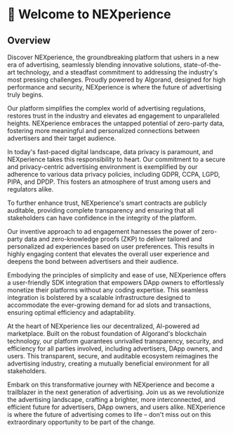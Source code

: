 # 👋 Welcome to NEXperience

## Overview

Discover NEXperience, the groundbreaking platform that ushers in a new era of advertising, seamlessly blending innovative solutions, state-of-the-art technology, and a steadfast commitment to addressing the industry's most pressing challenges. Proudly powered by Algorand, designed for high performance and security, NEXperience is where the future of advertising truly begins.

Our platform simplifies the complex world of advertising regulations, restores trust in the industry and elevates ad engagement to unparalleled heights. NEXperience embraces the untapped potential of zero-party data, fostering more meaningful and personalized connections between advertisers and their target audience.

In today's fast-paced digital landscape, data privacy is paramount, and NEXperience takes this responsibility to heart. Our commitment to a secure and privacy-centric advertising environment is exemplified by our adherence to various data privacy policies, including GDPR, CCPA, LGPD, PIPA, and DPDP. This fosters an atmosphere of trust among users and regulators alike.

To further enhance trust, NEXperience's smart contracts are publicly auditable, providing complete transparency and ensuring that all stakeholders can have confidence in the integrity of the platform.

Our inventive approach to ad engagement harnesses the power of zero-party data and zero-knowledge proofs (ZKP) to deliver tailored and personalized ad experiences based on user preferences. This results in highly engaging content that elevates the overall user experience and deepens the bond between advertisers and their audience.

Embodying the principles of simplicity and ease of use, NEXperience offers a user-friendly SDK integration that empowers DApp owners to effortlessly monetize their platforms without any coding expertise. This seamless integration is bolstered by a scalable infrastructure designed to accommodate the ever-growing demand for ad slots and transactions, ensuring optimal efficiency and adaptability.

At the heart of NEXperience lies our decentralized, AI-powered ad marketplace. Built on the robust foundation of Algorand's blockchain technology, our platform guarantees unrivalled transparency, security, and efficiency for all parties involved, including advertisers, DApp owners, and users. This transparent, secure, and auditable ecosystem reimagines the advertising industry, creating a mutually beneficial environment for all stakeholders.

Embark on this transformative journey with NEXperience and become a trailblazer in the next generation of advertising. Join us as we revolutionize the advertising landscape, crafting a brighter, more interconnected, and efficient future for advertisers, DApp owners, and users alike. NEXperience is where the future of advertising comes to life – don't miss out on this extraordinary opportunity to be part of the change.
